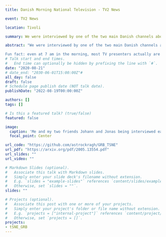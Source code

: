 ```yaml
---
title: Danish Morning National Television - TV2 News

event: TV2 News

location: Tivoli

summary: We were interviewed by one of the two main Danish channels about our project on classifying gamma ray bursts. Check it out at https://nyheder.tv2.dk/samfund/2020-08-21-tre-danske-studerende-har-loest-astronomisk-mysterium-folk-ringer-fra-hele-verden

abstract: "We were interviewed by one of the two main Danish channels about our project on classifying gamma ray bursts. Trying to communicate it theCheck it out at https://nyheder.tv2.dk/samfund/2020-08-21-tre-danske-studerende-har-loest-astronomisk-mysterium-folk-ringer-fra-hele-verden, along with a variety of different random clips from Danish Morning TV.

Fun fact: even at 7 am in the morning, most TV presenters actually are not allowed to have coffee or tea in their mugs - it is usually water, which feels weird to drink from a mug. Also, the interview space is in the middle a theme park (Tivoli)!"
# Talk start and end times.
#   End time can optionally be hidden by prefixing the line with `#`.
date: "2020-08-21"
# date_end: "2030-06-01T15:00:00Z"#
all_day: false
draft: false
# Schedule page publish date (NOT talk date).
publishDate: "2022-08-19T00:00:00Z"

authors: []
tags: []

# Is this a featured talk? (true/false)
featured: false

image:
  caption: 'Me and my two friends Johann and Jonas being interviewed early in the morning about our gamma ray burst project.'
  focal_point: Center

url_code: "https://github.com/astrockragh/GRB_TSNE"
url_pdf: "https://arxiv.org/pdf/2005.13554.pdf"
url_slides: ""
url_video: ""

# Markdown Slides (optional).
#   Associate this talk with Markdown slides.
#   Simply enter your slide deck's filename without extension.
#   E.g. `slides = "example-slides"` references `content/slides/example-slides.md`.
#   Otherwise, set `slides = ""`.
slides: ""

# Projects (optional).
#   Associate this post with one or more of your projects.
#   Simply enter your project's folder or file name without extension.
#   E.g. `projects = ["internal-project"]` references `content/project/deep-learning/index.md`.
#   Otherwise, set `projects = []`.
projects: 
- tSNE_GRB 
---
```

<!-- 
{{% callout note %}}
Click on the **Slides** button above to view the built-in slides feature.
{{% /callout %}}

Slides can be added in a few ways:

- **Create** slides using Wowchemy's [*Slides*](https://wowchemy.com/docs/managing-content/#create-slides) feature and link using `slides` parameter in the front matter of the talk file
- **Upload** an existing slide deck to `static/` and link using `url_slides` parameter in the front matter of the talk file
- **Embed** your slides (e.g. Google Slides) or presentation video on this page using [shortcodes](https://wowchemy.com/docs/writing-markdown-latex/).

Further event details, including [page elements](https://wowchemy.com/docs/writing-markdown-latex/) such as image galleries, can be added to the body of this page. -->
